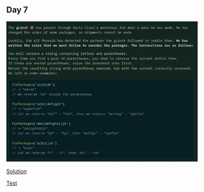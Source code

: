 ## Day 7

![instructions](./instructions.png)

[Solution](./solution.js)

[Test](../../../tests/2024/day7.test.js)
